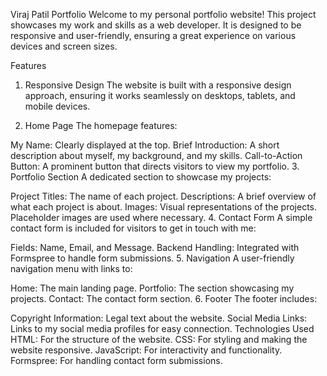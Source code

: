 Viraj Patil Portfolio
Welcome to my personal portfolio website! This project showcases my work and skills as a web developer. It is designed to be responsive and user-friendly, ensuring a great experience on various devices and screen sizes.

Features
1. Responsive Design
The website is built with a responsive design approach, ensuring it works seamlessly on desktops, tablets, and mobile devices.

2. Home Page
The homepage features:

My Name: Clearly displayed at the top.
Brief Introduction: A short description about myself, my background, and my skills.
Call-to-Action Button: A prominent button that directs visitors to view my portfolio.
3. Portfolio Section
A dedicated section to showcase my projects:

Project Titles: The name of each project.
Descriptions: A brief overview of what each project is about.
Images: Visual representations of the projects. Placeholder images are used where necessary.
4. Contact Form
A simple contact form is included for visitors to get in touch with me:

Fields: Name, Email, and Message.
Backend Handling: Integrated with Formspree to handle form submissions.
5. Navigation
A user-friendly navigation menu with links to:

Home: The main landing page.
Portfolio: The section showcasing my projects.
Contact: The contact form section.
6. Footer
The footer includes:

Copyright Information: Legal text about the website.
Social Media Links: Links to my social media profiles for easy connection.
Technologies Used
HTML: For the structure of the website.
CSS: For styling and making the website responsive.
JavaScript: For interactivity and functionality.
Formspree: For handling contact form submissions.
